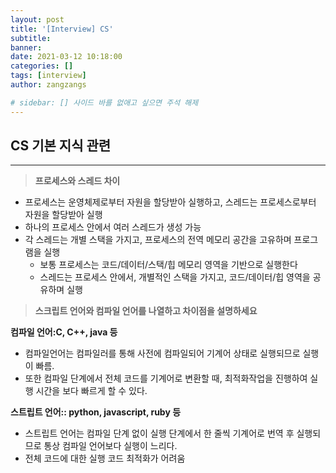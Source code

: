 ```yaml
---
layout: post
title: '[Interview] CS'
subtitle: 
banner:
date: 2021-03-12 10:18:00
categories: []
tags: [interview]
author: zangzangs

# sidebar: [] 사이드 바를 없애고 싶으면 주석 해제
---
```


## CS 기본 지식 관련
___

> **프로세스와 스레드 차이**
  -   프로세스는 운영체제로부터 자원을 할당받아 실행하고, 스레드는 프로세스로부터 자원을 할당받아 실행
  -   하나의 프로세스 안에서 여러 스레드가 생성 가능
  -   각 스레드는 개별 스택을 가지고, 프로세스의 전역 메모리 공간을 고유하며 프로그램을 실행
      -   보통 프로세스는 코드/데이터/스택/힙 메모리 영역을 기반으로 실행한다
      -   스레드는 프로세스 안에서, 개별적인 스택을 가지고, 코드/데이터/힙 영역을 공유하며 실행

> **스크립트 언어와 컴파일 언어를 나열하고 차이점을 설명하세요**

**컴파일 언어:C, C++, java 등**
- 컴파일언어는 컴파일러를 통해 사전에 컴파일되어 기계어 상태로 실행되므로 실행이 빠름.
- 또한 컴파일 단계에서 전체 코드를 기계어로 변환할 때, 최적화작업을 진행하여 실행 시간을 보다 빠르게 할 수 있다.
  
**스트립트 언어:: python, javascript, ruby 등**
- 스트립트 언어는 컴파일 단계 없이 실행 단계에서 한 줄씩 기계어로 번역 후 실행되므로 통상 컴파일 언어보다 실행이 느리다.
- 전체 코드에 대한 실행 코드 최적화가 어려움
